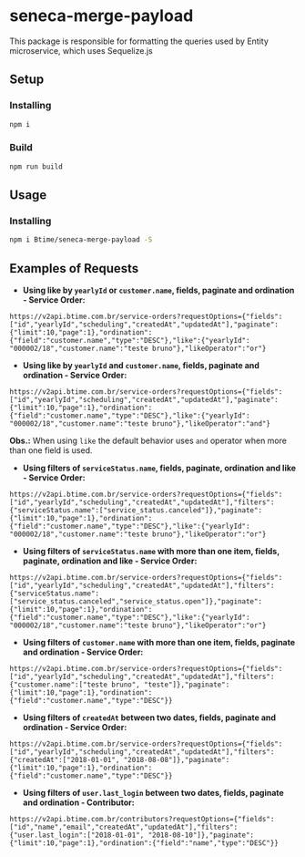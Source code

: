# seneca-merge-payload

This package is responsible for formatting the queries used by Entity microservice, which uses Sequelize.js

## Setup

### Installing

```bash
npm i
```

### Build

```bash
npm run build
```

## Usage

### Installing

```bash
npm i Btime/seneca-merge-payload -S
```

## Examples of Requests

- **Using like by `yearlyId` or `customer.name`, fields, paginate and ordination - Service Order:**

```
https://v2api.btime.com.br/service-orders?requestOptions={"fields":["id","yearlyId","scheduling","createdAt","updatedAt"],"paginate":{"limit":10,"page":1},"ordination":{"field":"customer.name","type":"DESC"},"like":{"yearlyId": "000002/18","customer.name":"teste bruno"},"likeOperator":"or"}
```

- **Using like by `yearlyId` and `customer.name`, fields, paginate and ordination - Service Order:**

```
https://v2api.btime.com.br/service-orders?requestOptions={"fields":["id","yearlyId","scheduling","createdAt","updatedAt"],"paginate":{"limit":10,"page":1},"ordination":{"field":"customer.name","type":"DESC"},"like":{"yearlyId": "000002/18","customer.name":"teste bruno"},"likeOperator":"and"}
```

**Obs.:** When using `like` the default behavior uses `and` operator when more than one field is used.

- **Using filters of `serviceStatus.name`, fields, paginate, ordination and like - Service Order:**

```
https://v2api.btime.com.br/service-orders?requestOptions={"fields":["id","yearlyId","scheduling","createdAt","updatedAt"],"filters":{"serviceStatus.name":["service_status.canceled"]},"paginate":{"limit":10,"page":1},"ordination":{"field":"customer.name","type":"DESC"},"like":{"yearlyId": "000002/18","customer.name":"teste bruno"},"likeOperator":"or"}
```

- **Using filters of `serviceStatus.name` with more than one item, fields, paginate, ordination and like - Service Order:**

```
https://v2api.btime.com.br/service-orders?requestOptions={"fields":["id","yearlyId","scheduling","createdAt","updatedAt"],"filters":{"serviceStatus.name":["service_status.canceled","service_status.open"]},"paginate":{"limit":10,"page":1},"ordination":{"field":"customer.name","type":"DESC"},"like":{"yearlyId": "000002/18","customer.name":"teste bruno"},"likeOperator":"or"}
```

- **Using filters of `customer.name` with more than one item, fields, paginate and ordination - Service Order:**

```
https://v2api.btime.com.br/service-orders?requestOptions={"fields":["id","yearlyId","scheduling","createdAt","updatedAt"],"filters":{"customer.name":["teste bruno", "teste"]},"paginate":{"limit":10,"page":1},"ordination":{"field":"customer.name","type":"DESC"}}
```

- **Using filters of `createdAt` between two dates, fields, paginate and ordination - Service Order:**

```
https://v2api.btime.com.br/service-orders?requestOptions={"fields":["id","yearlyId","scheduling","createdAt","updatedAt"],"filters":{"createdAt":["2018-01-01", "2018-08-08"]},"paginate":{"limit":10,"page":1},"ordination":{"field":"customer.name","type":"DESC"}}
```

- **Using filters of `user.last_login` between two dates, fields, paginate and ordination - Contributor:**

```
https://v2api.btime.com.br/contributors?requestOptions={"fields":["id","name","email","createdAt","updatedAt"],"filters":{"user.last_login":["2018-01-01", "2018-08-10"]},"paginate":{"limit":10,"page":1},"ordination":{"field":"name","type":"DESC"}}
```
